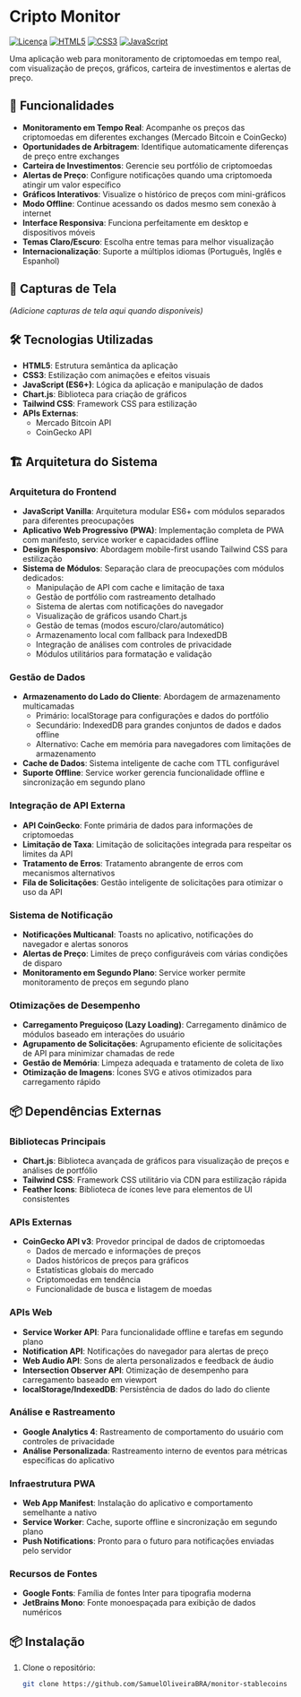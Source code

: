 # Cripto Monitor
[![Licença](https://img.shields.io/badge/license-MIT-blue.svg)](LICENSE)
[![HTML5](https://img.shields.io/badge/html5-%23E34F26.svg?style=for-the-badge&logo=html5&logoColor=white)](https://developer.mozilla.org/pt-BR/docs/Glossary/HTML5)
[![CSS3](https://img.shields.io/badge/css3-%231572B6.svg?style=for-the-badge&logo=css3&logoColor=white)](https://developer.mozilla.org/pt-BR/docs/Web/CSS)
[![JavaScript](https://img.shields.io/badge/javascript-%23323330.svg?style=for-the-badge&logo=javascript&logoColor=%23F7DF1E)](https://developer.mozilla.org/pt-BR/docs/Web/JavaScript)

Uma aplicação web para monitoramento de criptomoedas em tempo real, com visualização de preços, gráficos, carteira de investimentos e alertas de preço.

## 🚀 Funcionalidades
- **Monitoramento em Tempo Real**: Acompanhe os preços das criptomoedas em diferentes exchanges (Mercado Bitcoin e CoinGecko)
- **Oportunidades de Arbitragem**: Identifique automaticamente diferenças de preço entre exchanges
- **Carteira de Investimentos**: Gerencie seu portfólio de criptomoedas
- **Alertas de Preço**: Configure notificações quando uma criptomoeda atingir um valor específico
- **Gráficos Interativos**: Visualize o histórico de preços com mini-gráficos
- **Modo Offline**: Continue acessando os dados mesmo sem conexão à internet
- **Interface Responsiva**: Funciona perfeitamente em desktop e dispositivos móveis
- **Temas Claro/Escuro**: Escolha entre temas para melhor visualização
- **Internacionalização**: Suporte a múltiplos idiomas (Português, Inglês e Espanhol)

## 📱 Capturas de Tela
*(Adicione capturas de tela aqui quando disponíveis)*

## 🛠️ Tecnologias Utilizadas
- **HTML5**: Estrutura semântica da aplicação
- **CSS3**: Estilização com animações e efeitos visuais
- **JavaScript (ES6+)**: Lógica da aplicação e manipulação de dados
- **Chart.js**: Biblioteca para criação de gráficos
- **Tailwind CSS**: Framework CSS para estilização
- **APIs Externas**:
  - Mercado Bitcoin API
  - CoinGecko API

## 🏗️ Arquitetura do Sistema
### Arquitetura do Frontend
- **JavaScript Vanilla**: Arquitetura modular ES6+ com módulos separados para diferentes preocupações
- **Aplicativo Web Progressivo (PWA)**: Implementação completa de PWA com manifesto, service worker e capacidades offline
- **Design Responsivo**: Abordagem mobile-first usando Tailwind CSS para estilização
- **Sistema de Módulos**: Separação clara de preocupações com módulos dedicados:
  - Manipulação de API com cache e limitação de taxa
  - Gestão de portfólio com rastreamento detalhado
  - Sistema de alertas com notificações do navegador
  - Visualização de gráficos usando Chart.js
  - Gestão de temas (modos escuro/claro/automático)
  - Armazenamento local com fallback para IndexedDB
  - Integração de análises com controles de privacidade
  - Módulos utilitários para formatação e validação

### Gestão de Dados
- **Armazenamento do Lado do Cliente**: Abordagem de armazenamento multicamadas
  - Primário: localStorage para configurações e dados do portfólio
  - Secundário: IndexedDB para grandes conjuntos de dados e dados offline
  - Alternativo: Cache em memória para navegadores com limitações de armazenamento
- **Cache de Dados**: Sistema inteligente de cache com TTL configurável
- **Suporte Offline**: Service worker gerencia funcionalidade offline e sincronização em segundo plano

### Integração de API Externa
- **API CoinGecko**: Fonte primária de dados para informações de criptomoedas
- **Limitação de Taxa**: Limitação de solicitações integrada para respeitar os limites da API
- **Tratamento de Erros**: Tratamento abrangente de erros com mecanismos alternativos
- **Fila de Solicitações**: Gestão inteligente de solicitações para otimizar o uso da API

### Sistema de Notificação
- **Notificações Multicanal**: Toasts no aplicativo, notificações do navegador e alertas sonoros
- **Alertas de Preço**: Limites de preço configuráveis com várias condições de disparo
- **Monitoramento em Segundo Plano**: Service worker permite monitoramento de preços em segundo plano

### Otimizações de Desempenho
- **Carregamento Preguiçoso (Lazy Loading)**: Carregamento dinâmico de módulos baseado em interações do usuário
- **Agrupamento de Solicitações**: Agrupamento eficiente de solicitações de API para minimizar chamadas de rede
- **Gestão de Memória**: Limpeza adequada e tratamento de coleta de lixo
- **Otimização de Imagens**: Ícones SVG e ativos otimizados para carregamento rápido

## 📦 Dependências Externas
### Bibliotecas Principais
- **Chart.js**: Biblioteca avançada de gráficos para visualização de preços e análises de portfólio
- **Tailwind CSS**: Framework CSS utilitário via CDN para estilização rápida
- **Feather Icons**: Biblioteca de ícones leve para elementos de UI consistentes

### APIs Externas
- **CoinGecko API v3**: Provedor principal de dados de criptomoedas
  - Dados de mercado e informações de preços
  - Dados históricos de preços para gráficos
  - Estatísticas globais do mercado
  - Criptomoedas em tendência
  - Funcionalidade de busca e listagem de moedas

### APIs Web
- **Service Worker API**: Para funcionalidade offline e tarefas em segundo plano
- **Notification API**: Notificações do navegador para alertas de preço
- **Web Audio API**: Sons de alerta personalizados e feedback de áudio
- **Intersection Observer API**: Otimização de desempenho para carregamento baseado em viewport
- **localStorage/IndexedDB**: Persistência de dados do lado do cliente

### Análise e Rastreamento
- **Google Analytics 4**: Rastreamento de comportamento do usuário com controles de privacidade
- **Análise Personalizada**: Rastreamento interno de eventos para métricas específicas do aplicativo

### Infraestrutura PWA
- **Web App Manifest**: Instalação do aplicativo e comportamento semelhante a nativo
- **Service Worker**: Cache, suporte offline e sincronização em segundo plano
- **Push Notifications**: Pronto para o futuro para notificações enviadas pelo servidor

### Recursos de Fontes
- **Google Fonts**: Família de fontes Inter para tipografia moderna
- **JetBrains Mono**: Fonte monoespaçada para exibição de dados numéricos

## 📦 Instalação
1. Clone o repositório:
   ```bash
   git clone https://github.com/SamuelOliveiraBRA/monitor-stablecoins